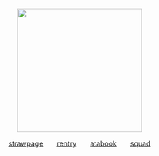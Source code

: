 ‎ 
‎ 
‎ 
‎ 
‎ 
‎ 

‎ 
‎ 
‎ 
‎ 
<div align="center">

<img src="https://i.postimg.cc/NjV1FQKp/Gwu3p-GVXw-AAjdof-removebg-preview.png" width="250">
</div>

<div align="center">
 
 [strawpage](https://slimeccicle.straw.page)‎ ‎ ‎ ‎ ‎ ‎ ‎ [rentry](https://rentry.co/slimeccicle)‎‎‎‎ ‎ ‎ ‎ ‎ ‎ ‎ [atabook](https://larrycroft.atabook.org/)‎‎‎‎ ‎ ‎ ‎ ‎ ‎ ‎ [squad](https://rentry.co/sprunkigang)
</div>
‎ 
‎ 
‎ 
‎ 
‎ 
‎ 
‎ 
‎ 
‎ 
‎ 

‎ 
‎ 
‎ 
‎ 

‎ 
‎ 
‎ 
‎ 

‎ 
‎ 
